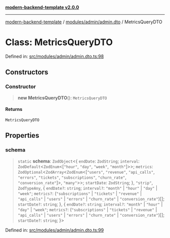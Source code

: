 [**modern-backend-template v2.0.0**](../../../../README.md)

***

[modern-backend-template](../../../../modules.md) / [modules/admin/admin.dto](../README.md) / MetricsQueryDTO

# Class: MetricsQueryDTO

Defined in: [src/modules/admin/admin.dto.ts:98](https://github.com/maemreyo/saas-4cus-nodejs/blob/1a77de11cd6eaefe66c31c7f5de281673fc25ce5/src/modules/admin/admin.dto.ts#L98)

## Constructors

### Constructor

> **new MetricsQueryDTO**(): `MetricsQueryDTO`

#### Returns

`MetricsQueryDTO`

## Properties

### schema

> `static` **schema**: `ZodObject`\<\{ `endDate`: `ZodString`; `interval`: `ZodDefault`\<`ZodEnum`\<\[`"hour"`, `"day"`, `"week"`, `"month"`\]\>\>; `metrics`: `ZodOptional`\<`ZodArray`\<`ZodEnum`\<\[`"users"`, `"revenue"`, `"api_calls"`, `"errors"`, `"tickets"`, `"subscriptions"`, `"churn_rate"`, `"conversion_rate"`\]\>, `"many"`\>\>; `startDate`: `ZodString`; \}, `"strip"`, `ZodTypeAny`, \{ `endDate?`: `string`; `interval?`: `"month"` \| `"hour"` \| `"day"` \| `"week"`; `metrics?`: (`"subscriptions"` \| `"tickets"` \| `"revenue"` \| `"api_calls"` \| `"users"` \| `"errors"` \| `"churn_rate"` \| `"conversion_rate"`)[]; `startDate?`: `string`; \}, \{ `endDate?`: `string`; `interval?`: `"month"` \| `"hour"` \| `"day"` \| `"week"`; `metrics?`: (`"subscriptions"` \| `"tickets"` \| `"revenue"` \| `"api_calls"` \| `"users"` \| `"errors"` \| `"churn_rate"` \| `"conversion_rate"`)[]; `startDate?`: `string`; \}\>

Defined in: [src/modules/admin/admin.dto.ts:99](https://github.com/maemreyo/saas-4cus-nodejs/blob/1a77de11cd6eaefe66c31c7f5de281673fc25ce5/src/modules/admin/admin.dto.ts#L99)
